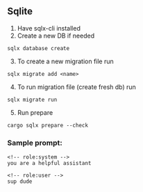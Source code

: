## Sqlite

1. Have sqlx-cli installed
2. Create a new DB if needed
```
sqlx database create
```
3. To create a new migration file run
```
sqlx migrate add <name>
```
4. To run migration file (create fresh db) run
```
sqlx migrate run
```
5. Run prepare
```
cargo sqlx prepare --check
```


### Sample prompt: 
```
<!-- role:system -->
you are a helpful assistant

<!-- role:user -->
sup dude
```
